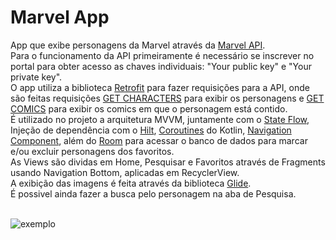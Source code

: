 # Marvel App
App que exibe personagens da Marvel através da [Marvel API](https://developer.marvel.com).
<br>Para o funcionamento da API primeiramente é necessário se inscrever no portal para obter acesso as chaves individuais: "Your public key" e "Your private key".
<br>O app utiliza a biblioteca [Retrofit](https://square.github.io/retrofit/) para fazer requisições para a API, onde são feitas requisições [GET CHARACTERS](https://gateway.marvel.com/v1/public/characters/) para exibir os personagens e [GET COMICS](https://gateway.marvel.com/v1/public/characters/{characterId}/comics/) 
para exibir os comics em que o personagem está contido.
<br>É utilizado no projeto a arquitetura MVVM, juntamente com o [State Flow](https://developer.android.com/kotlin/flow/stateflow-and-sharedflow#stateflow), Injeção de dependência com o [Hilt](https://developer.android.com/training/dependency-injection/hilt-android?hl=pt-br), [Coroutines](https://developer.android.com/topic/libraries/architecture/coroutines?hl=pt-br) do Kotlin, 
[Navigation Component](https://developer.android.com/guide/navigation/navigation-getting-started), além do [Room](https://developer.android.com/jetpack/androidx/releases/room?hl=pt-br) para acessar o banco de dados para marcar e/ou excluir personagens dos favoritos.
<br>As Views são dividas em Home, Pesquisar e Favoritos através de Fragments usando Navigation Bottom, aplicadas em RecyclerView.
<br>A exibição das imagens é feita através da biblioteca [Glide](https://github.com/bumptech/glide).
<br>É possivel ainda fazer a busca pelo personagem na aba de Pesquisa.

<br>![exemplo](https://media3.giphy.com/media/Js3taw30ZXrufAOhbx/giphy.gif?cid=790b761170bcfae8c899d548620f1e09f111875b1a48ba13&rid=giphy.gif&ct=g)
